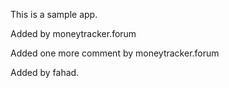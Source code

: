 This is a sample app.

Added by moneytracker.forum

Added one more comment by moneytracker.forum

Added by fahad.